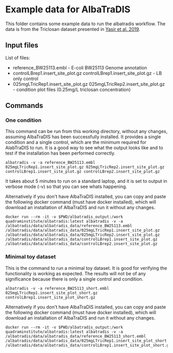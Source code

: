 # Example data for AlbaTraDIS

This folder contains some example data to run the albatradis workflow. The data is from the Triclosan dataset presented in [Yasir et al. 2019](https://www.biorxiv.org/content/10.1101/596833v1). 

## Input files
List of files: 
* reference_BW25113.embl - E-coli BW25113 Genome annotation 
* controlLBrep1.insert_site_plot.gz controlLBrep1.insert_site_plot.gz - LB only control
* 025mgLTricRep1.insert_site_plot.gz 025mgLTricRep2.insert_site_plot.gz - condition plot files (0.25mg/L triclosan concentration)

## Commands

### One condition
This command can be run from this working directory, without any changes, assuming AlbaTraDIS has been successfully installed. It provides a single condition and a single control, which are the minimum required for AlabTraDIS to run. It is a good way to see what the output looks like and to test if the installation has been performed correctly.
```
albatradis -v -a reference_BW25113.embl 025mgLTricRep1.insert_site_plot.gz 025mgLTricRep2.insert_site_plot.gz controlLBrep1.insert_site_plot.gz controlLBrep2.insert_site_plot.gz
```
It takes about 5 minutes to run on a standard laptop, and it is set to output in verbose mode (-v) so that you can see whats happening. 


Alternatively if you don't have AlbaTraDIS installed, you can copy and paste the following docker command (must have docker installed), which will download an installation of AlbaTraDIS and run it without any changes.

```
docker run --rm -it -v $PWD/albatradis_output:/work quadraminstitute/albatradis:latest albatradis -v -a /albatradis/data/albatradis_data/reference_BW25113.embl /albatradis/data/albatradis_data/025mgLTricRep1.insert_site_plot.gz /albatradis/data/albatradis_data/025mgLTricRep2.insert_site_plot.gz /albatradis/data/albatradis_data/controlLBrep1.insert_site_plot.gz /albatradis/data/albatradis_data/controlLBrep2.insert_site_plot.gz
```

### Minimal toy dataset
This is the command to run a minimal toy dataset. It is good for verifying the functionality is working as expected. The results will not be of any significance because there is only a single control and condition.

```
albatradis -v -a reference_BW25113_short.embl 025mgLTricRep1.insert_site_plot_short.gz  controlLBrep1.insert_site_plot_short.gz 
```

Alternatively if you don't have AlbaTraDIS installed, you can copy and paste the following docker command (must have docker installed), which will download an installation of AlbaTraDIS and run it without any changes.
```
docker run --rm -it -v $PWD/albatradis_output:/work quadraminstitute/albatradis:latest albatradis -v -a /albatradis/data/albatradis_data/reference_BW25113_short.embl /albatradis/data/albatradis_data/025mgLTricRep1.insert_site_plot_short.gz  /albatradis/data/albatradis_data/controlLBrep1.insert_site_plot_short.gz 
```


